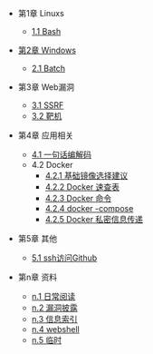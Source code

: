 - 第1章 Linuxs
  - [1.1 Bash](bash.md)

- [第2章 Windows](windows.md)
  - [2.1 Batch](windows-batch.md)

- 第3章 Web漏洞
  - [3.1 SSRF](ssrf.md)
  - [3.2 靶机](playgroud.md)  
  
- 第4章 应用相关
  - [4.1 一句话编解码](encode.md)
  - 4.2  Docker
    - [4.2.1  基础镜像选择建议](docker/docker-build.md)  
    - [4.2.2  Docker 速查表](docker/docker-cheatsheet.md)  
    - [4.2.3 Docker 命令](docker/docker-commands.md)  
	- [4.2.4  docker -compose](docker/docker-compose.md)  
    - [4.2.5  Docker 私密信息传递](docker/docker-secret-build.md)  

- 第5章 其他
  - [5.1 ssh访问Github ](github-ssh.md)

- 第n章 资料
  - [n.1 日常阅读](reading.md)
  - [n.2 漏洞披露](vulrepo.md)
  - [n.3 信息索引](sec-collection.md)  
  - [n.4 webshell](webshell.md)  
  - [n.5 临时](temp.md)  
